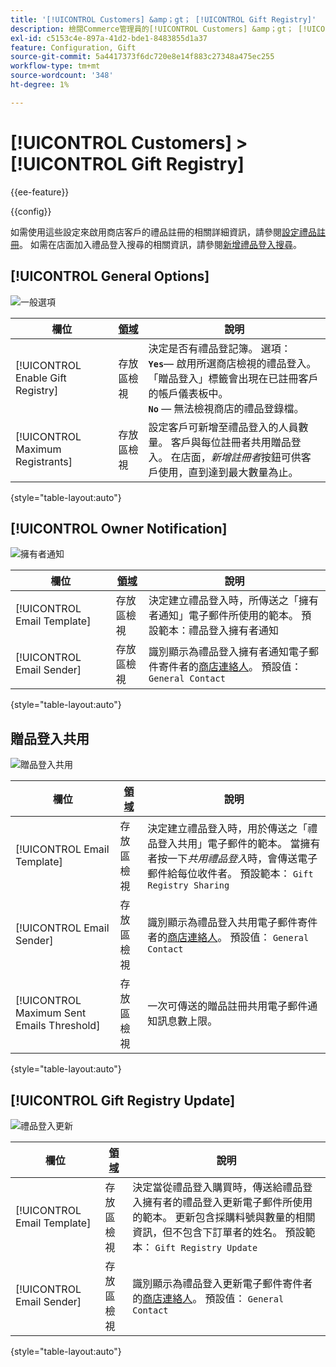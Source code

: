 ```yaml
---
title: '[!UICONTROL Customers] &amp；gt； [!UICONTROL Gift Registry]'
description: 檢閱Commerce管理員的[!UICONTROL Customers] &amp；gt； [!UICONTROL Gift Registry]頁面上的組態設定。
exl-id: c5153c4e-897a-41d2-bde1-8483855d1a37
feature: Configuration, Gift
source-git-commit: 5a4417373f6dc720e8e14f883c27348a475ec255
workflow-type: tm+mt
source-wordcount: '348'
ht-degree: 1%

---
```


# [!UICONTROL Customers] > [!UICONTROL Gift Registry]

{{ee-feature}}

{{config}}

如需使用這些設定來啟用商店客戶的禮品註冊的相關詳細資訊，請參閱[設定禮品註冊](../../merchandising-promotions/gift-registry-configure.md)。 如需在店面加入禮品登入搜尋的相關資訊，請參閱[新增禮品登入搜尋](../../merchandising-promotions/gift-registry-search.md)。

## [!UICONTROL General Options]

![一般選項](./assets/gift-registry-general-options.png)<!-- zoom -->

<!-- [General Options](https://experienceleague.adobe.com/en/docs/commerce-admin/marketing/merchandising/gift-registry/gift-registry-configure) -->

| 欄位 | [領域](../../getting-started/websites-stores-views.md#scope-settings) | 說明 |
|--- |--- |--- |
| [!UICONTROL Enable Gift Registry] | 存放區檢視 | 決定是否有禮品登記簿。 選項： <br/>**`Yes`**— 啟用所選商店檢視的禮品登入。 「贈品登入」標籤會出現在已註冊客戶的帳戶儀表板中。<br/>**`No`** — 無法檢視商店的禮品登錄檔。 |
| [!UICONTROL Maximum Registrants] | 存放區檢視 | 設定客戶可新增至禮品登入的人員數量。 客戶與每位註冊者共用贈品登入。 在店面，_新增註冊者_&#x200B;按鈕可供客戶使用，直到達到最大數量為止。 |

{style="table-layout:auto"}

## [!UICONTROL Owner Notification]

![擁有者通知](./assets/gift-registry-owner-notification.png)<!-- zoom -->

<!-- [Owner Notification](https://experienceleague.adobe.com/en/docs/commerce-admin/marketing/merchandising/gift-registry/gift-registry-configure) -->

| 欄位 | [領域](../../getting-started/websites-stores-views.md#scope-settings) | 說明 |
|--- |--- |--- |
| [!UICONTROL Email Template] | 存放區檢視 | 決定建立禮品登入時，所傳送之「擁有者通知」電子郵件所使用的範本。 預設範本：禮品登入擁有者通知 |
| [!UICONTROL Email Sender] | 存放區檢視 | 識別顯示為禮品登入擁有者通知電子郵件寄件者的[商店連絡人](../../getting-started/store-details.md#store-email-addresses)。 預設值： `General Contact` |

{style="table-layout:auto"}

## 贈品登入共用

![贈品登入共用](./assets/gift-registry-gift-registry-sharing.png)<!-- zoom -->

<!-- Gift Registry Sharing](https://experienceleague.adobe.com/en/docs/commerce-admin/marketing/merchandising/gift-registry/gift-registry-configure) -->

| 欄位 | [領域](../../getting-started/websites-stores-views.md#scope-settings) | 說明 |
|--- |--- |--- |
| [!UICONTROL Email Template] | 存放區檢視 | 決定建立禮品登入時，用於傳送之「禮品登入共用」電子郵件的範本。 當擁有者按一下&#x200B;_共用禮品登入_&#x200B;時，會傳送電子郵件給每位收件者。 預設範本： `Gift Registry Sharing` |
| [!UICONTROL Email Sender] | 存放區檢視 | 識別顯示為禮品登入共用電子郵件寄件者的[商店連絡人](../../getting-started/store-details.md#store-email-addresses)。 預設值： `General Contact` |
| [!UICONTROL Maximum Sent Emails Threshold] | 存放區檢視 | 一次可傳送的贈品註冊共用電子郵件通知訊息數上限。 |

{style="table-layout:auto"}

## [!UICONTROL Gift Registry Update]

![禮品登入更新](./assets/gift-registry-gift-registry-update.png)<!-- zoom -->

<!-- [Gift Registry Update](https://experienceleague.adobe.com/en/docs/commerce-admin/marketing/merchandising/gift-registry/gift-registry-configure) -->

| 欄位 | [領域](../../getting-started/websites-stores-views.md#scope-settings) | 說明 |
|--- |--- |--- |
| [!UICONTROL Email Template] | 存放區檢視 | 決定當從禮品登入購買時，傳送給禮品登入擁有者的禮品登入更新電子郵件所使用的範本。 更新包含採購料號與數量的相關資訊，但不包含下訂單者的姓名。 預設範本： `Gift Registry Update` |
| [!UICONTROL Email Sender] | 存放區檢視 | 識別顯示為禮品登入更新電子郵件寄件者的[商店連絡人](../../getting-started/store-details.md#store-email-addresses)。 預設值： `General Contact` |

{style="table-layout:auto"}
